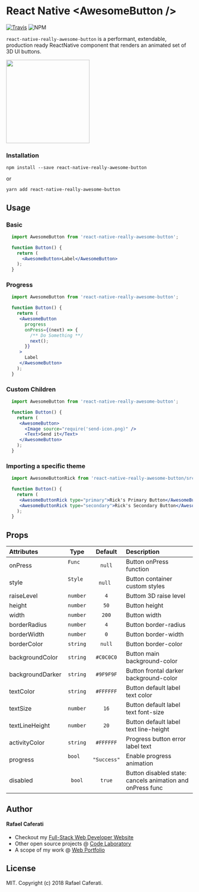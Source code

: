 # React Native &lt;AwesomeButton /&gt;

[![Travis](https://img.shields.io/travis/rcaferati/react-native-really-awesome-button/master.svg)](https://travis-ci.org/rcaferati/react-native-really-awesome-button) ![NPM](https://img.shields.io/npm/v/react-native-really-awesome-button.svg)

`react-native-really-awesome-button` is a performant, extendable, production ready ReactNative component that renders an animated set of 3D UI buttons.

<img width="225" src='https://raw.githubusercontent.com/rcaferati/react-native-really-awesome-button/master/demo/ios-button-gif.gif?raw=true' />

### Installation
```
npm install --save react-native-really-awesome-button
```
or
```
yarn add react-native-really-awesome-button
```


## Usage
### Basic
```jsx
  import AwesomeButton from 'react-native-really-awesome-button';

  function Button() {
    return (
      <AwesomeButton>Label</AwesomeButton>
    );
  }
```
### Progress
```jsx
  import AwesomeButton from 'react-native-really-awesome-button';

  function Button() {
    return (
     <AwesomeButton
       progress
       onPress={(next) => {
         /** Do Something **/
         next();
       }}
     >
       Label
     </AwesomeButton>
    );
  }
```

### Custom Children
```jsx
  import AwesomeButton from 'react-native-really-awesome-button';

  function Button() {
    return (
     <AwesomeButton>
       <Image source="require('send-icon.png)" />
       <Text>Send it</Text>
     </AwesomeButton>
    );
  }
```

### Importing a specific theme
```jsx
  import AwesomeButtonRick from 'react-native-really-awesome-button/src/themes/rick';

  function Button() {
    return (
     <AwesomeButtonRick type="primary">Rick's Primary Button</AwesomeButtonRick>
     <AwesomeButtonRick type="secondary">Rick's Secondary Button</AwesomeButtonRick>
    );
  }
```

## Props

| Attributes            | Type          | Default     | Description |
| :---------            | :--:          | :-----:     | :----------- |
| onPress               | `Func`        | `null`      | Button onPress function |
| style                 | `Style`       | `null`      | Button container custom styles |
| raiseLevel            | `number`      | `4`         | Buttom 3D raise level |
| height                | `number`      | `50`        | Button height |
| width                 | `number`      | `200`       | Button width |
| borderRadius          | `number`      | `4`         | Button border-radius |
| borderWidth           | `number`      | `0`         | Button border-width |
| borderColor           | `string`      | `null`      | Button border-color |
| backgroundColor       | `string`      | `#C0C0C0`   | Button main background-color |
| backgroundDarker      | `string`      | `#9F9F9F`   | Button frontal darker background-color |
| textColor             | `string`      | `#FFFFFF`   | Button default label text color |
| textSize              | `number`      | `16`        | Button default label text font-size |
| textLineHeight        | `number`      | `20`        | Button default label text line-height |
| activityColor         | `string`      | `#FFFFFF`   | Progress button error label text |
| progress              | `bool`        | `"Success"` | Enable progress animation |
| disabled              | `bool`        | `true`      | Button disabled state: cancels animation and onPress func |


## Author
#### Rafael Caferati
+ Checkout my <a href="https://caferati.me" title="Full-Stack Web Developer, UI/UX Javascript Specialist" target="_blank">Full-Stack Web Developer Website</a>
+ Other open source projects @ <a title="Web Software Developer Code Laboratory" target="_blank" href="https://caferati.me/labs">Code Laboratory</a>
+ A scope of my work @ <a title="Web Software Developer Portfolio" target="_blank" href="https://caferati.me/portfolio">Web Portfolio</a>

## License

MIT. Copyright (c) 2018 Rafael Caferati.
